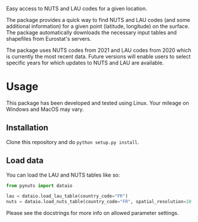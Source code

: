 Easy access to NUTS and LAU codes for a given location. 

The package provides a quick way to find NUTS and LAU codes (and some additional information) for a given point (latitude, longitude) on the surface. The package automatically downloads the necessary input tables and shapefiles from Eurostat's servers. 

The package uses NUTS codes from 2021 and LAU codes from 2020 which is currently the most recent data. Future versions will enable users to select specific years for which updates to NUTS and LAU are available.

# Usage
This package has been developed and tested using Linux. Your mileage on Windows and MacOS may vary.

## Installation
Clone this repository and do `python setup.py install`.

## Load data
You can load the LAU and NUTS tables like so:
```python
from pynuts import dataio

lau = dataio.load_lau_table(country_code="FR")
nuts = dataio.load_nuts_table(country_code="FR", spatial_resolution=10, level=2)
```
Please see the docstrings for more info on allowed parameter settings.
